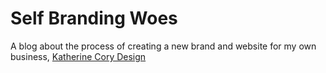 # Self Branding Woes
A blog about the process of creating a new brand and website for my own business, [Katherine Cory Design](http://kcory.co/1KrttqO)
